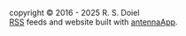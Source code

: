 copyright © 2016 - 2025 R. S. Doiel<br />
[RSS](/rssfeed.html) feeds and website built with [antennaApp](https://rsdoiel.github.io/antennaApp).
